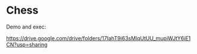 # Chess

Demo and exec:

https://drive.google.com/drive/folders/17IahT9i63sMlqUtUU_mupiWJtY6iE1CN?usp=sharing
